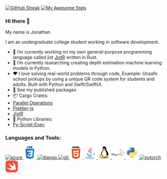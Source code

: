 [![GitHub Streak](https://streak-stats.demolab.com?user=jon429r&theme=gruvbox&date_format=M%20j%5B%2C%20Y%5D&card_width=450)](https://git.io/streak-stats) [![My Awesome Stats](https://awesome-github-stats.azurewebsites.net/user-stats/jon429r?cardType=level-alternate&theme=gruvbox&preferLogin=true)](https://git.io/awesome-stats-card)
### Hi there 👋

My name is Jonathan

I am an undergraduate college student working in software development.

 - 🔭 I’m currently working on my own general-purpose programming language called jist [JistR](https://github.com/jon429r/JistR) written in Rust.
 - 🌱 I’m currently researching creating depth estimation machine learning models in Python.
 - ❤️ I love solving real-world problems through code, Example: Unsafe school pickups by using a unique QR code system for students and adults. Built with Python and Swift/SwiftUI.
 - 🔨 See my published packages
 - 📦 Cargo Crates:
 - [Parallel Operations](https://github.com/jon429r/parallel_operations)
 - [Prettier-ls](https://github.com/jon429r/Prettier-ls)
 - [JistR](https://github.com/jon429r/JistR)
 - 🐍 Python Libraries:
 - [Py-Script-Exec](https://github.com/jon429r/py_script_exec)

<h3 align="left">Languages and Tools:</h3>
<p align="left"> <a href="https://azure.microsoft.com/en-in/" target="_blank" rel="noreferrer"> <img src="https://www.vectorlogo.zone/logos/microsoft_azure/microsoft_azure-icon.svg" alt="azure" width="40" height="40"/> </a> <a href="https://www.w3schools.com/css/" target="_blank" rel="noreferrer"> <img src="https://raw.githubusercontent.com/devicons/devicon/master/icons/css3/css3-original-wordmark.svg" alt="css3" width="40" height="40"/> </a> <a href="https://www.djangoproject.com/" target="_blank" rel="noreferrer"> <img src="https://cdn.worldvectorlogo.com/logos/django.svg" alt="django" width="40" height="40"/> </a> <a href="https://git-scm.com/" target="_blank" rel="noreferrer"> <img src="https://www.vectorlogo.zone/logos/git-scm/git-scm-icon.svg" alt="git" width="40" height="40"/> </a> <a href="https://www.w3.org/html/" target="_blank" rel="noreferrer"> <img src="https://raw.githubusercontent.com/devicons/devicon/master/icons/html5/html5-original-wordmark.svg" alt="html5" width="40" height="40"/> </a> <a href="https://www.java.com" target="_blank" rel="noreferrer"> <img src="https://raw.githubusercontent.com/devicons/devicon/master/icons/java/java-original.svg" alt="java" width="40" height="40"/> </a> <a href="https://www.linux.org/" target="_blank" rel="noreferrer"> <img src="https://raw.githubusercontent.com/devicons/devicon/master/icons/linux/linux-original.svg" alt="linux" width="40" height="40"/> </a> <a href="https://www.mysql.com/" target="_blank" rel="noreferrer"> <img src="https://raw.githubusercontent.com/devicons/devicon/master/icons/mysql/mysql-original-wordmark.svg" alt="mysql" width="40" height="40"/> </a> <a href="https://www.python.org" target="_blank" rel="noreferrer"> <img src="https://raw.githubusercontent.com/devicons/devicon/master/icons/python/python-original.svg" alt="python" width="40" height="40"/> </a> <a href="https://pytorch.org/" target="_blank" rel="noreferrer"> <img src="https://www.vectorlogo.zone/logos/pytorch/pytorch-icon.svg" alt="pytorch" width="40" height="40"/> </a> <a href="https://developer.apple.com/swift/" target="_blank" rel="noreferrer"> <img src="https://raw.githubusercontent.com/devicons/devicon/master/icons/swift/swift-original.svg" alt="swift" width="40" height="40"> <imgsrc="https://raw.githubusercontent.com/devicons/devicon/master/icons/php/php-original.svg" alt="PHP" width="40" height="40"/>
<img src="https://raw.githubusercontent.com/rust-lang/www.rust-lang.org/master/static/images/rust-social-wide-dark.svg" alt="rust" width="40" height="40"/>

</a> </p>

<!--
**jon429r/jon429r** is a ✨ _special_ ✨ repository because its `README.md` (this file) appears on your GitHub profile.

Here are some ideas to get you started:

- 🔭 I’m currently working on ...
- 🌱 I’m currently learning ...
- 👯 I’m looking to collaborate on ...
- 🤔 I’m looking for help with ...
- 💬 Ask me about ...
- 📫 How to reach me: ...
- 😄 Pronouns: ...
- ⚡ Fun fact: ...
-->
